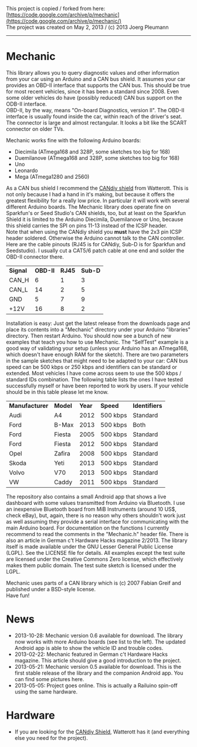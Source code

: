 This project is copied / forked from here: [https://code.google.com/archive/p/mechanic](https://code.google.com/archive/p/mechanic/)  
The project was created on May 2, 2013 / (c) 2013 Joerg Pleumann

----  
  
# Mechanic  
This library allows you to query diagnostic values and other information from your car using an Arduino and a CAN bus shield. It assumes your car provides an OBD-II interface that supports the CAN bus. This should be true for most recent vehicles, since it has been a standard since 2008. Even some older vehicles do have (possibly reduced) CAN bus support on the ODB-II interface.  
OBD-II, by the way, means "On-board Diagnostics, version II". The OBD-II interface is usually found inside the car, within reach of the driver's seat. The connector is large and almost rectangular. It looks a bit like the SCART connector on older TVs.  
  
Mechanic works fine with the following Arduino boards:  
* Diecimila (ATmega168 and 328P, some sketches too big for 168) 
* Duemilanove (ATmega168 and 328P, some sketches too big for 168) 
* Uno 
* Leonardo 
* Mega (ATmega1280 and 2560)  
  
As a CAN bus shield I recommend the [CANdiy shield](https://github.com/BlackBrix/CANdiy-Shield) from Watterott. This is not only because I had a hand in it's making, but because it offers the greatest flexibility for a really low price. In particular it will work with several different Arduino boards. The Mechanic library does operate fine on Sparkfun's or Seed Studio's CAN shields, too, but at least on the Sparkfun Shield it is limited to the Arduino Diecimila, Duemilanove or Uno, because this shield carries the SPI on pins 11-13 instead of the ICSP header.  
Note that when using the CANdiy shield you **must** have the 2x3 pin ICSP header soldered. Otherwise the Arduino cannot talk to the CAN controller.  
Here are the cable pinouts (RJ45 is for CANdiy, Sub-D is for Sparkfun and Seedstudio). I usually cut a CAT5/6 patch cable at one end and solder the OBD-II connector there.  
  
<table><tbody>
<tr><td><strong>Signal</strong></td><td><strong>OBD-II</strong></td><td><strong>RJ45</strong></td><td><strong>Sub-D</strong></td></tr>
<tr><td>CAN_H</td><td>6</td><td>1</td><td>3</td></tr>
<tr><td>CAN_L</td><td>14</td><td>2</td><td>5</td></tr>
<tr><td>GND</td><td>5</td><td>7</td><td>9</td></tr>
<tr><td>+12V</td><td>16</td><td>8</td><td>2</td></tr>
</tbody></table>  
Installation is easy: Just get the latest release from the downloads page and place its contents into a "Mechanic" directory under your Arduino "libraries" directory. Then restart Arduino. You should now see a bunch of new examples that teach you how to use Mechanic. The "SelfTest" example is a good way of validating your setup (unless your Arduino has an ATmega168, which doesn't have enough RAM for the sketch).  
There are two parameters in the sample sketches that might need to be adapted to your car: CAN bus speed can be 500 kbps or 250 kbps and identifiers can be standard or extended. Most vehicles I have come across seem to use the 500 kbps / standard IDs combination. The following table lists the ones I have tested successfully myself or have been reported to work by users. If your vehicle should be in this table please let me know.  
  
<table><tbody>
<tr><td><strong>Manufacturer</strong></td><td><strong>Model</strong></td><td><strong>Year</strong></td><td><strong>Speed</strong></td><td><strong>Identifiers</strong></td></tr>
<tr><td>Audi</td><td>A4</td><td>2012</td><td>500 kbps</td><td>Standard</td></tr>
<tr><td>Ford</td><td>B-Max</td><td>2013</td><td>500 kbps</td><td>Both</td></tr>
<tr><td>Ford</td><td>Fiesta</td><td>2005</td><td>500 kbps</td><td>Standard</td></tr>
<tr><td>Ford</td><td>Fiesta</td><td>2012</td><td>500 kbps</td><td>Standard</td></tr>
<tr><td>Opel</td><td>Zafira</td><td>2008</td><td>500 kbps</td><td>Standard</td></tr>
<tr><td>Skoda</td><td>Yeti</td><td>2013</td><td>500 kbps</td><td>Standard</td></tr>
<tr><td>Volvo</td><td>V70</td><td>2013</td><td>500 kbps</td><td>Standard</td></tr>
<tr><td>VW</td><td>Caddy</td><td>2011</td><td>500 kbps</td><td>Standard</td></tr>
</tbody></table>   
The repository also contains a small Android app that shows a live dashboard with some values transmitted from Arduino via Bluetooth. I use an inexpensive Bluetooth board from MiB Instruments (around 10 US$, check eBay), but, again, there is no reason why others shouldn't work just as well assuming they provide a serial interface for communicating with the main Arduino board.  
For documentation on the functions I currently recommend to read the comments in the "Mechanic.h" header file. There is also an article in German c't Hardware Hacks magazine 2/2013.  
The library itself is made available under the GNU Lesser General Public License (LGPL). See the LICENSE file for details. All examples except the test suite are licensed under the Creative Commons Zero license, which effectively makes them public domain. The test suite sketch is licensed under the LGPL.  
  
Mechanic uses parts of a CAN library which is (c) 2007 Fabian Greif and published under a BSD-style license.  
Have fun!  
  
# News  
* 2013-10-28: Mechanic version 0.6 available for download. The library now works with more Arduino boards (see list to the left). The updated Android app is able to show the vehicle ID and trouble codes.  
* 2013-02-22: Mechanic featured in German c't Hardware Hacks magazine. This article should give a good introduction to the project.  
* 2013-05-21: Mechanic version 0.5 available for download. This is the first stable release of the library and the companion Android app. You can find some pictures here.  
* 2013-05-05: Project goes online. This is actually a Railuino spin-off using the same hardware.  
# Hardware  
* If you are looking for the [CANdiy Shield](https://github.com/BlackBrix/CANdiy-Shield), Watterott has it (and everything else you need for the project).  

